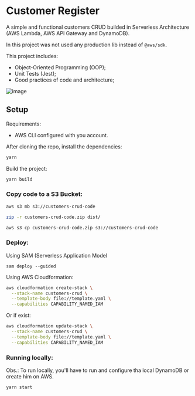 # Customer Register

A simple and functional customers CRUD builded in Serverless Architecture (AWS Lambda, AWS API Gateway and DynamoDB).

In this project was not used any production lib instead of `@aws/sdk`.

This project includes:
- Object-Oriented Programming (OOP);
- Unit Tests (Jest);
- Good practices of code and architecture;

![image](https://github.com/user-attachments/assets/110b86a0-c9af-4241-9e40-94288ef8aa43)

## Setup

Requirements:
- AWS CLI configured with you account.

After cloning the repo, install the dependencies:

```bash
yarn
```

Build the project:

```bash
yarn build
```

### Copy code to a S3 Bucket:

```bash
aws s3 mb s3://customers-crud-code

zip -r customers-crud-code.zip dist/

aws s3 cp customers-crud-code.zip s3://customers-crud-code
```

### Deploy:

Using SAM (Serverless Application Model
```
sam deploy --guided 
```

Using AWS Cloudformation:

```bash
aws cloudformation create-stack \
  --stack-name customers-crud \
  --template-body file://template.yaml \
  --capabilities CAPABILITY_NAMED_IAM
```

Or if exist:

```bash
aws cloudformation update-stack \
  --stack-name customers-crud \
  --template-body file://template.yaml \
  --capabilities CAPABILITY_NAMED_IAM
```


### Running locally:

Obs.: To run locally, you'll have to run and configure tha local DynamoDB or create him on AWS.

```bash
yarn start
```


